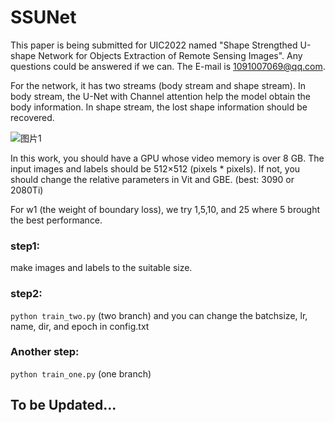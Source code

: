 # SSUNet
This paper is being submitted for UIC2022 named "Shape Strengthed U-shape Network for Objects Extraction of Remote Sensing Images". Any questions could be answered if we can. The E-mail is 1091007069@qq.com.

For the network, it has two streams (body stream and shape stream). In body stream, the U-Net with Channel attention help the model obtain the body information. In shape stream, the lost shape information should be recovered.

![图片1](https://user-images.githubusercontent.com/80099298/188646595-e7ec80be-d908-48e9-be6b-4320287327c4.png)


In this work, you should have a GPU whose video memory is over 8 GB. The input images and labels should be 512×512 (pixels * pixels). If not, you should change the relative parameters in Vit and GBE. (best: 3090 or 2080Ti)

For w1 (the weight of boundary loss), we try 1,5,10, and 25 where 5 brought the best performance.



### step1:
make images and labels to the suitable size.

### step2:
`python train_two.py` (two branch)
and you can change the batchsize, lr, name, dir, and epoch in config.txt

### Another  step:
`python train_one.py`  (one branch)


## To be Updated...

